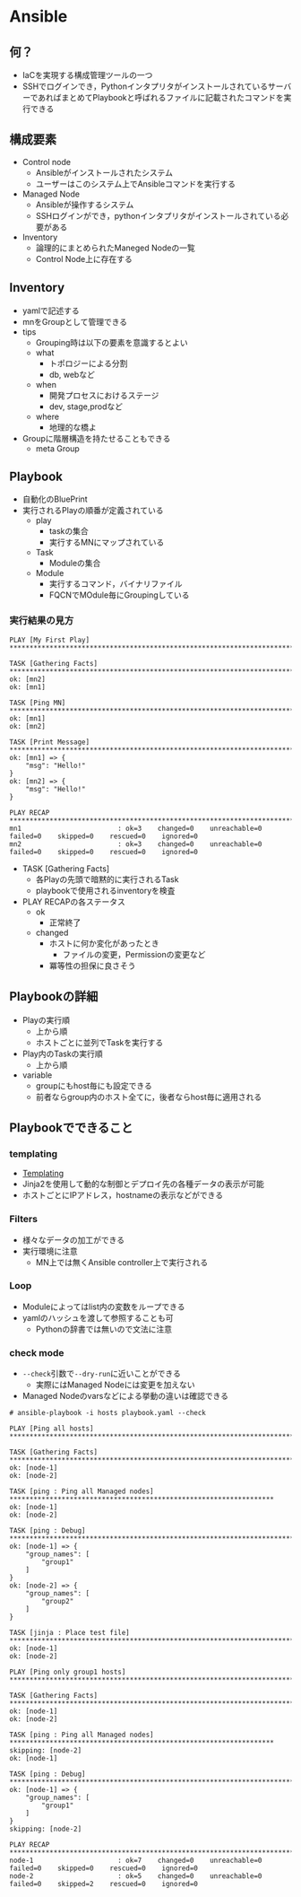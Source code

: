 # Ansible

## 何？
- IaCを実現する構成管理ツールの一つ
- SSHでログインでき，PythonインタプリタがインストールされているサーバーであればまとめてPlaybookと呼ばれるファイルに記載されたコマンドを実行できる


## 構成要素
- Control node
    - Ansibleがインストールされたシステム
    - ユーザーはこのシステム上でAnsibleコマンドを実行する
- Managed Node
    - Ansibleが操作するシステム
    - SSHログインができ，pythonインタプリタがインストールされている必要がある
- Inventory
    - 論理的にまとめられたManeged Nodeの一覧
    - Control Node上に存在する


## Inventory
- yamlで記述する
- mnをGroupとして管理できる
- tips
    - Grouping時は以下の要素を意識するとよい
    - what
        - トポロジーによる分割
        - db, webなど
    - when
        - 開発プロセスにおけるステージ
        - dev, stage,prodなど
    - where
        - 地理的な橋よ
- Groupに階層構造を持たせることもできる
    - meta Group

## Playbook
- 自動化のBluePrint
- 実行されるPlayの順番が定義されている
    - play
        - taskの集合
        - 実行するMNにマップされている
    - Task
        - Moduleの集合
    - Module
        - 実行するコマンド，バイナリファイル
        - FQCNでMOdule毎にGroupingしている

### 実行結果の見方

```
PLAY [My First Play] ***************************************************************************************************************

TASK [Gathering Facts] *************************************************************************************************************
ok: [mn2]
ok: [mn1]

TASK [Ping MN] *********************************************************************************************************************
ok: [mn1]
ok: [mn2]

TASK [Print Message] ***************************************************************************************************************
ok: [mn1] => {
    "msg": "Hello!"
}
ok: [mn2] => {
    "msg": "Hello!"
}

PLAY RECAP *************************************************************************************************************************
mn1                        : ok=3    changed=0    unreachable=0    failed=0    skipped=0    rescued=0    ignored=0   
mn2                        : ok=3    changed=0    unreachable=0    failed=0    skipped=0    rescued=0    ignored=0   

```
- TASK [Gathering Facts] 
    - 各Playの先頭で暗黙的に実行されるTask
    - playbookで使用されるinventoryを検査
- PLAY RECAPの各ステータス
    - ok
        - 正常終了
    - changed
        - ホストに何か変化があったとき
            - ファイルの変更，Permissionの変更など
        - 冪等性の担保に良さそう



## Playbookの詳細
- Playの実行順
    - 上から順
    - ホストごとに並列でTaskを実行する
- Play内のTaskの実行順
    - 上から順
- variable
    - groupにもhost毎にも設定できる
    - 前者ならgroup内のホスト全てに，後者ならhost毎に適用される

## Playbookでできること
### templating
- [Templating ](https://docs.ansible.com/ansible/latest/playbook_guide/playbooks_templating.html#templating-jinja2)
- Jinja2を使用して動的な制御とデプロイ先の各種データの表示が可能
- ホストごとにIPアドレス，hostnameの表示などができる

### Filters
- 様々なデータの加工ができる
- 実行環境に注意
    - MN上では無くAnsible controller上で実行される

### Loop
- Moduleによってはlist内の変数をループできる
- yamlのハッシュを渡して参照することも可
    - Pythonの辞書では無いので文法に注意

### check mode
- `--check`引数で`--dry-run`に近いことができる
    - 実際にはManaged Nodeには変更を加えない
- Managed Nodeのvarsなどによる挙動の違いは確認できる

```
# ansible-playbook -i hosts playbook.yaml --check

PLAY [Ping all hosts] *********************************************************************************

TASK [Gathering Facts] ********************************************************************************
ok: [node-1]
ok: [node-2]

TASK [ping : Ping all Managed nodes] ******************************************************************
ok: [node-1]
ok: [node-2]

TASK [ping : Debug] ***********************************************************************************
ok: [node-1] => {
    "group_names": [
        "group1"
    ]
}
ok: [node-2] => {
    "group_names": [
        "group2"
    ]
}

TASK [jinja : Place test file] ************************************************************************
ok: [node-1]
ok: [node-2]

PLAY [Ping only group1 hosts] *************************************************************************

TASK [Gathering Facts] ********************************************************************************
ok: [node-1]
ok: [node-2]

TASK [ping : Ping all Managed nodes] ******************************************************************
skipping: [node-2]
ok: [node-1]

TASK [ping : Debug] ***********************************************************************************
ok: [node-1] => {
    "group_names": [
        "group1"
    ]
}
skipping: [node-2]

PLAY RECAP ********************************************************************************************
node-1                     : ok=7    changed=0    unreachable=0    failed=0    skipped=0    rescued=0    ignored=0   
node-2                     : ok=5    changed=0    unreachable=0    failed=0    skipped=2    rescued=0    ignored=0   

```
